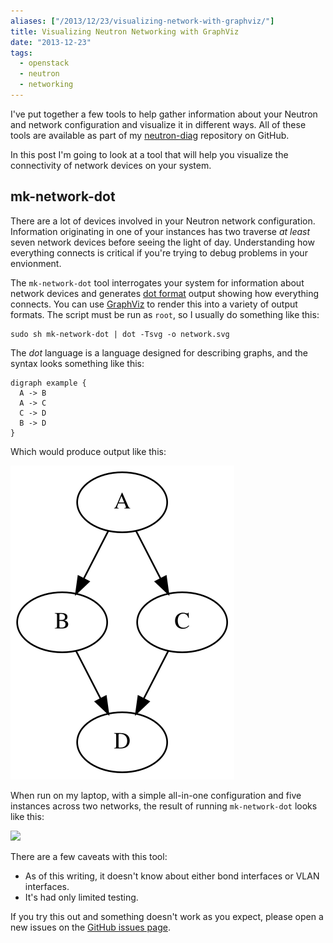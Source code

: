 ```yaml
---
aliases: ["/2013/12/23/visualizing-network-with-graphviz/"]
title: Visualizing Neutron Networking with GraphViz
date: "2013-12-23"
tags:
  - openstack
  - neutron
  - networking
---
```


I've put together a few tools to help gather information about your
Neutron and network configuration and visualize it in different ways.
All of these tools are available as part of my [neutron-diag][]
repository on GitHub.

[neutron-diag]: http://github.com/larsks/neutron-diag/

In this post I'm going to look at a tool that will help you visualize
the connectivity of network devices on your system.

<!-- more -->

## mk-network-dot

There are a lot of devices involved in your Neutron network
configuration.  Information originating in one of your instances has
two traverse *at least* seven network devices before seeing the light
of day.  Understanding how everything connects is critical if you're
trying to debug problems in your envionment.

The `mk-network-dot` tool interrogates your system for information
about network devices and generates [dot format][] output showing how
everything connects.  You can use [GraphViz][] to render this into a
variety of output formats.  The script must be run as `root`, so I
usually do something like this:

    sudo sh mk-network-dot | dot -Tsvg -o network.svg

The *dot* language is a language designed for describing graphs, and
the syntax looks something like this:

    digraph example {
      A -> B
      A -> C
      C -> D
      B -> D
    }

Which would produce output like this:

![Dot output example](/assets/2013/12/23/dot-example.svg)

When run on my laptop, with a simple all-in-one configuration and five
instances across two networks, the result of running `mk-network-dot`
looks like this:

<a href="/assets/2013/12/23/network.svg"><img
src="/assets/network-2013-12-23.svg" width="400"></img></a>

There are a few caveats with this tool:

- As of this writing, it doesn't know about either bond interfaces or
  VLAN interfaces.
- It's had only limited testing.

If you try this out and something doesn't work as you expect, please
open a new issues on the [GitHub issues page][issues].

[dot format]: http://en.wikipedia.org/wiki/DOT_%28graph_description_language%29
[graphviz]: http://www.graphviz.org/
[issues]: https://github.com/larsks/neutron-diag/issues

